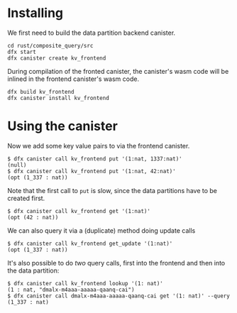 # Installing

We first need to build the data partition backend canister.

```
cd rust/composite_query/src
dfx start
dfx canister create kv_frontend
```

During compilation of the fronted canister, the canister's wasm code will be inlined in the frontend canister's wasm code.

```
dfx build kv_frontend
dfx canister install kv_frontend
```

# Using the canister

Now we add some key value pairs to via the frontend canister.

```
$ dfx canister call kv_frontend put '(1:nat, 1337:nat)'
(null)
$ dfx canister call kv_frontend put '(1:nat, 42:nat)'
(opt (1_337 : nat))
```

Note that the first call to `put` is slow, since the data partitions have to be created first.

```
$ dfx canister call kv_frontend get '(1:nat)'
(opt (42 : nat))
```

We can also query it via a (duplicate) method doing update calls
```
$ dfx canister call kv_frontend get_update '(1:nat)'
(opt (1_337 : nat))
```

It's also possible to do *two* query calls, first into the frontend and then into the data partition:
```
$ dfx canister call kv_frontend lookup '(1: nat)'
(1 : nat, "dmalx-m4aaa-aaaaa-qaanq-cai")
$ dfx canister call dmalx-m4aaa-aaaaa-qaanq-cai get '(1: nat)' --query
(1_337 : nat)
```
